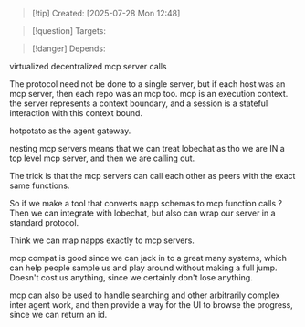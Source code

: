 
>[!tip] Created: [2025-07-28 Mon 12:48]

>[!question] Targets: 

>[!danger] Depends: 

virtualized decentralized mcp server calls

The protocol need not be done to a single server, but if each host was an mcp server, then each repo was an mcp too.
mcp is an execution context.
the server represents a context boundary, and a session is a stateful interaction with this context bound.

hotpotato as the agent gateway.

nesting mcp servers means that we can treat lobechat as tho we are IN a top level mcp server, and then we are calling out.

The trick is that the mcp servers can call each other as peers with the exact same functions.

So if we make a tool that converts napp schemas to mcp function calls ?
Then we can integrate with lobechat, but also can wrap our server in a standard protocol.

Think we can map napps exactly to mcp servers.

mcp compat is good since we can jack in to a great many systems, which can help people sample us and play around without making a full jump.  Doesn't cost us anything, since we certainly don't lose anything.

mcp can also be used to handle searching and other arbitrarily complex inter agent work, and then provide  a way for the UI to browse the progress, since we can return an id.
